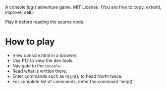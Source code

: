 A console.log() adventure game.
MIT License. (You are free to copy, extend, improve, sell.)

Play it before reading the source code.

# How to play
 + View console.html in a browser.
 + Use F12 to view the dev tools.
 + Navigate to the `console`.
 + Read what is written there.
 + Enter commands such as n();n(); to head North twice. 
 + For complete list of commands, enter the command 'help()'
